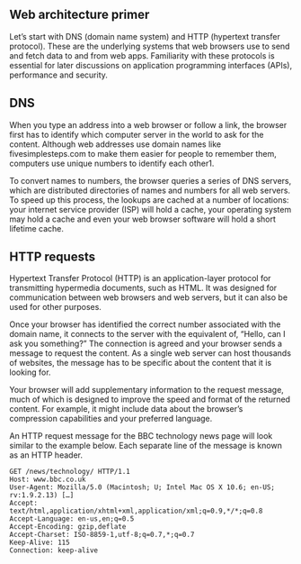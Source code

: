 ## Web architecture primer

Let’s start with DNS (domain name system) and HTTP (hypertext transfer protocol). These are the underlying systems 
that web browsers use to send and fetch data to and from web apps. Familiarity with these protocols is essential 
for later discussions on application programming interfaces (APIs), performance and security.

## DNS
When you type an address into a web browser or follow a link, the browser first has to identify which computer server
in the world to ask for the content. Although web addresses use domain names like fivesimplesteps.com to make them 
easier for people to remember them, computers use unique numbers to identify each other1.

To convert names to numbers, the browser queries a series of DNS servers, which are distributed directories of names 
and numbers for all web servers. To speed up this process, the lookups are cached at a number of locations: your 
internet service provider (ISP) will hold a cache, your operating system may hold a cache and even your web browser 
software will hold a short lifetime cache.

## HTTP requests
Hypertext Transfer Protocol (HTTP) is an application-layer protocol for transmitting hypermedia documents, such as HTML.
It was designed for communication between web browsers and web servers, but it can also be used for other purposes.

Once your browser has identified the correct number associated with the domain name, it connects to the server with
the equivalent of, “Hello, can I ask you something?” The connection is agreed and your browser sends a message to 
request the content. As a single web server can host thousands of websites, the message has to be specific about 
the content that it is looking for.

Your browser will add supplementary information to the request message, much of which is designed to improve the speed 
and format of the returned content. For example, it might include data about the browser’s compression capabilities and 
your preferred language.

An HTTP request message for the BBC technology news page will look similar to the example below. Each separate line 
of the message is known as an HTTP header.

```
GET /news/technology/ HTTP/1.1
Host: www.bbc.co.uk
User-Agent: Mozilla/5.0 (Macintosh; U; Intel Mac OS X 10.6; en-US; rv:1.9.2.13) […]
Accept: text/html,application/xhtml+xml,application/xml;q=0.9,*/*;q=0.8
Accept-Language: en-us,en;q=0.5
Accept-Encoding: gzip,deflate
Accept-Charset: ISO-8859-1,utf-8;q=0.7,*;q=0.7
Keep-Alive: 115
Connection: keep-alive
```
